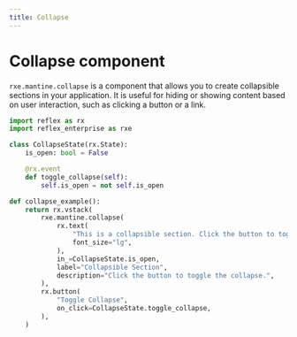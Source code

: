 ```yaml
---
title: Collapse
---
```


# Collapse component

`rxe.mantine.collapse` is a component that allows you to create collapsible sections in your application. It is useful for hiding or showing content based on user interaction, such as clicking a button or a link.

```python
import reflex as rx
import reflex_enterprise as rxe

class CollapseState(rx.State):
    is_open: bool = False

    @rx.event
    def toggle_collapse(self):
        self.is_open = not self.is_open

def collapse_example():
    return rx.vstack(
        rxe.mantine.collapse(
            rx.text(
                "This is a collapsible section. Click the button to toggle the collapse.",
                font_size="lg",
            ),
            in_=CollapseState.is_open,
            label="Collapsible Section",
            description="Click the button to toggle the collapse.",
        ),
        rx.button(
            "Toggle Collapse", 
            on_click=CollapseState.toggle_collapse,
        ),
    )
```
